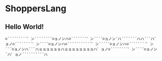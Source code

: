 # ShoppersLang

## Hello World!
```
☺´´´´´´´´´゛ン´´´´´´´´☺ョノンハ☺´´´´´´´゛ン´´´´☺ョノン´ハ´´´´´´´ハハ´´´ハ゛ョノ☺´´´´´´´´゛ン´´´´☺ョノンハ☺´´´´´´´´´´´゛ン´´´´´☺ョノンハ☺´´´´´´´´゛ン´´´☺ョノンハ´´´ハョョョョョョハョョョョョョョョハ゛ョノ☺´´´´´´´´゛ン´´´´☺ョノン´ハ゛ョノ´´´´´´´´´´ハ
```